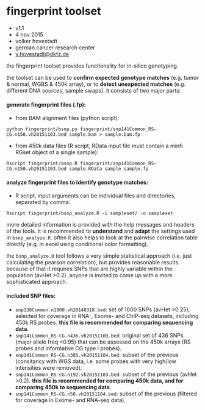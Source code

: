 # fingerprint toolset

- v1.1
- 4 nov 2015
- volker hovestadt
- german cancer research center
- v.hovestadt@dkfz.de

the fingerprint toolset provides functionality for in-silico genotyping.

the toolset can be used to __confirm expected genotype matches__ (e.g. tumor & normal, WGBS & 450k array), or to __detect unexpected matches__ (e.g. different DNA sources, sample swaps). it consists of two major parts:

#### generate fingerprint files (.fp):
- from BAM alignment files (python script):

```Shell
python fingerprint/bsnp.py fingerprint/snp141Common_RS-CG.n150.vh20151103.bed sample.bam > sample.bam.fp
```

- from 450k data files (R script, RData input file must contain a minfi RGset object of a single sample):

```Shell
Rscript fingerprint/asnp.R fingerprint/snp141Common_RS-CG.n150.vh20151103.bed sample.RData sample sample.fp
```

#### analyze fingerprint files to identify genotype matches:
- R script, input arguments can be individual files and directories, separated by comma:

```Shell
Rscript fingerprint/bsnp_analyze.R -i sampleset/ -o sampleset
```

more detailed information is provided with the help messages and headers of the tools. it is recommended to __understand__ and __adapt__ the settings used in `bsnp_analyze.R`. often it also helps to look at the pairwise correlation table directly (e.g. in excel using conditional color formatting).

the `bsnp_analyze.R` tool follows a very simple statistical approach (i.e. just calculating the pearson correlation), but provides reasonable results. because of that it requires SNPs that are highly variable within the population (avHet >0.2). anyone is invited to come up with a more sophisticated approach.
 

#### included SNP files:
- `snp138Common.n1000.vh20140318.bed`: set of 1000 SNPs (avHet >0.25), selected for coverage in RNA-, Exome- and ChIP-seq datasets, including 450k RS probes. **this file is recommended for comparing sequencing data**.
- `snp141Common_RS-CG.n436.vh20151103.bed`: original set of 436 SNPs (major allele freq <0.95) that can be assessed on the 450k arrays (RS probes and informative CG type I probes).
- `snp141Common_RS-CG.n385.vh20151104.bed`: subset of the previous (consitancy with WGS data, i.e. some probes with very high/low intensities were removed).
- `snp141Common_RS-CG.n192.vh20151103.bed`: subset of the previous (avHet >0.2). **this file is recommended for comparing 450k data, and for comparing 450k to sequencing data**.
- `snp141Common_RS-CG.n50.vh20151104.bed`: subset of the previous (filtered for coverage in Exome- and RNA-seq data).

